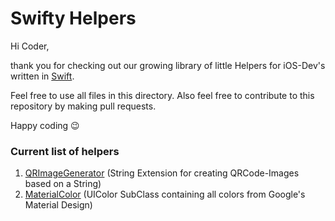 # Swifty Helpers

Hi Coder,

thank you for checking out our growing library of little Helpers for iOS-Dev's written in [Swift](http://swift.org).

Feel free to use all files in this directory.
Also feel free to contribute to this repository by making pull requests.

Happy coding 😉

### Current list of helpers

1. [QRImageGenerator](https://github.com/slashkeys/SwiftyHelpers/tree/master/QRImageGenerator) (String Extension for creating QRCode-Images based on a String)
2. [MaterialColor](https://github.com/slashkeys/SwiftyHelpers/tree/master/MaterialColor) (UIColor SubClass containing all colors from Google's Material Design)
